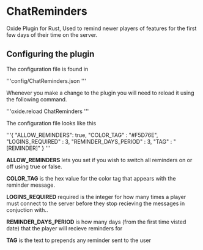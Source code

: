 # ChatReminders
Oxide Plugin for Rust, Used to remind newer players of features for the first few days of their time on the server.

## Configuring the plugin

The configuration file is found in

'''config/ChatReminders.json
'''

Whenever you make a change to the plugin you will need to reload it using the following command.

'''oxide.reload ChatReminders 
'''

The configuration file looks like this

'''{
  "ALLOW_REMINDERS": true,
  "COLOR_TAG" : "#F5D76E",
  "LOGINS_REQUIRED" : 3,
  "REMINDER_DAYS_PERIOD" : 3,
  "TAG" : "[REMINDER]"
}
'''

**ALLOW_REMINDERS** lets you set if you wish to switch all reminders on or off using true or false.

**COLOR_TAG** is the hex value for the color tag that appears with the reminder message.

**LOGINS_REQUIRED** required is the integer for how many times a player must connect to the server before they stop recieving the messages in conjuction with..

**REMINDER_DAYS_PERIOD** is how many days (from the first time visted date) that the player will recieve reminders for

**TAG** is the text to prepends any reminder sent to the user
